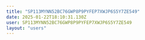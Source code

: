 ```yaml
---
title: "SP113MYNN52BC76GWP8P9PYFEP7XWJP6S5Y7ZE549"
date: 2025-01-22T18:10:31.130Z
user: SP113MYNN52BC76GWP8P9PYFEP7XWJP6S5Y7ZE549
layout: "users"
---
```

    